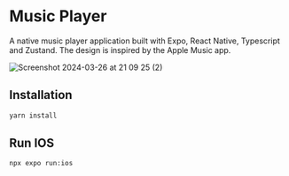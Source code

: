 # Music Player

A native music player application built with Expo, React Native, Typescript and Zustand. The design is inspired by the Apple Music app.

![Screenshot 2024-03-26 at 21 09 25 (2)](https://github.com/dr-dark-flames/mobile-music-player/assets/12224035/77edeb27-70c4-4d46-8e41-8337ed3a40c6)

## Installation

```bash
yarn install
```

## Run IOS

```bash
npx expo run:ios
```
